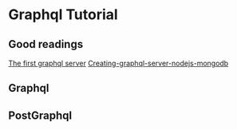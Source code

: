 Graphql Tutorial
============
## Good readings
[The first graphql server](https://medium.com/the-graphqlhub/your-first-graphql-server-3c766ab4f0a2)
[Creating-graphql-server-nodejs-mongodb](https://www.sitepoint.com/creating-graphql-server-nodejs-mongodb/)

## Graphql

## PostGraphql


